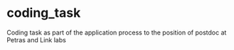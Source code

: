 # coding_task
 Coding task as part of the application process to the position of postdoc at Petras and Link labs

